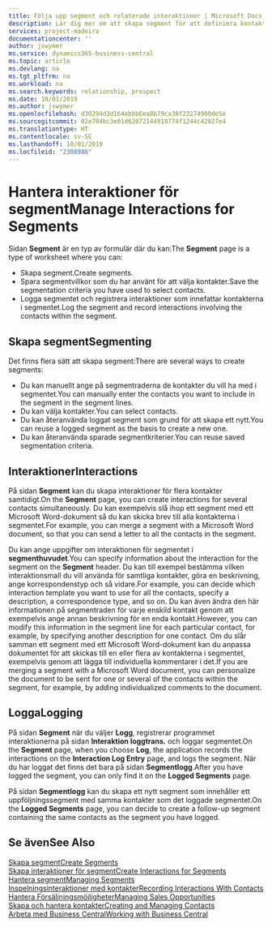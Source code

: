 ```yaml
---
title: Följa upp segment och relaterade interaktioner | Microsoft Docs
description: Lär dig mer om att skapa segment för att definiera kontaktgrupper och ange interaktioner för segment.
services: project-madeira
documentationcenter: ''
author: jswymer
ms.service: dynamics365-business-central
ms.topic: article
ms.devlang: na
ms.tgt_pltfrm: na
ms.workload: na
ms.search.keywords: relationship, prospect
ms.date: 10/01/2019
ms.author: jswymer
ms.openlocfilehash: d30294d3d164ebbb6ea8b79ca38f23274900de5e
ms.sourcegitcommit: 02e704bc3e01d62072144919774f1244c42827e4
ms.translationtype: HT
ms.contentlocale: sv-SE
ms.lasthandoff: 10/01/2019
ms.locfileid: "2308986"
---
```

# <a name="manage-interactions-for-segments"></a><span data-ttu-id="25b91-103">Hantera interaktioner för segment</span><span class="sxs-lookup"><span data-stu-id="25b91-103">Manage Interactions for Segments</span></span>
<span data-ttu-id="25b91-104">Sidan **Segment** är en typ av formulär där du kan:</span><span class="sxs-lookup"><span data-stu-id="25b91-104">The **Segment** page is a type of worksheet where you can:</span></span>

* <span data-ttu-id="25b91-105">Skapa segment.</span><span class="sxs-lookup"><span data-stu-id="25b91-105">Create segments.</span></span>
* <span data-ttu-id="25b91-106">Spara segmentvillkor som du har använt för att välja kontakter.</span><span class="sxs-lookup"><span data-stu-id="25b91-106">Save the segmentation criteria you have used to select contacts.</span></span>
* <span data-ttu-id="25b91-107">Logga segmentet och registrera interaktioner som innefattar kontakterna i segmentet.</span><span class="sxs-lookup"><span data-stu-id="25b91-107">Log the segment and record interactions involving the contacts within the segment.</span></span>

## <a name="segmenting"></a><span data-ttu-id="25b91-108">Skapa segment</span><span class="sxs-lookup"><span data-stu-id="25b91-108">Segmenting</span></span>
<span data-ttu-id="25b91-109">Det finns flera sätt att skapa segment:</span><span class="sxs-lookup"><span data-stu-id="25b91-109">There are several ways to create segments:</span></span>

* <span data-ttu-id="25b91-110">Du kan manuellt ange på segmentraderna de kontakter du vill ha med i segmentet.</span><span class="sxs-lookup"><span data-stu-id="25b91-110">You can manually enter the contacts you want to include in the segment in the segment lines.</span></span>
* <span data-ttu-id="25b91-111">Du kan välja kontakter.</span><span class="sxs-lookup"><span data-stu-id="25b91-111">You can select contacts.</span></span>
* <span data-ttu-id="25b91-112">Du kan återanvända loggat segment som grund för att skapa ett nytt.</span><span class="sxs-lookup"><span data-stu-id="25b91-112">You can reuse a logged segment as the basis to create a new one.</span></span>
* <span data-ttu-id="25b91-113">Du kan återanvända sparade segmentkriterier.</span><span class="sxs-lookup"><span data-stu-id="25b91-113">You can reuse saved segmentation criteria.</span></span>

## <a name="interactions"></a><span data-ttu-id="25b91-114">Interaktioner</span><span class="sxs-lookup"><span data-stu-id="25b91-114">Interactions</span></span>
<span data-ttu-id="25b91-115">På sidan **Segment** kan du skapa interaktioner för flera kontakter samtidigt.</span><span class="sxs-lookup"><span data-stu-id="25b91-115">On the **Segment** page, you can create interactions for several contacts simultaneously.</span></span> <span data-ttu-id="25b91-116">Du kan exempelvis slå ihop ett segment med ett Microsoft Word-dokument så du kan skicka brev till alla kontakterna i segmentet.</span><span class="sxs-lookup"><span data-stu-id="25b91-116">For example, you can merge a segment with a Microsoft Word document, so that you can send a letter to all the contacts in the segment.</span></span>

<span data-ttu-id="25b91-117">Du kan ange uppgifter om interaktionen för segmentet i **segmenthuvudet**.</span><span class="sxs-lookup"><span data-stu-id="25b91-117">You can specify information about the interaction for the segment on the **Segment** header.</span></span> <span data-ttu-id="25b91-118">Du kan till exempel bestämma vilken interaktionsmall du vill använda för samtliga kontakter, göra en beskrivning, ange korrespondenstyp och så vidare.</span><span class="sxs-lookup"><span data-stu-id="25b91-118">For example, you can decide which interaction template you want to use for all the contacts, specify a description, a correspondence type, and so on.</span></span> <span data-ttu-id="25b91-119">Du kan även ändra den här informationen på segmentraden för varje enskild kontakt genom att exempelvis ange annan beskrivning för en enda kontakt.</span><span class="sxs-lookup"><span data-stu-id="25b91-119">However, you can modify this information in the segment line for each particular contact, for example, by specifying another description for one contact.</span></span> <span data-ttu-id="25b91-120">Om du slår samman ett segment med ett Microsoft Word-dokument kan du anpassa dokumentet för att skickas till en eller flera av kontakterna i segmentet, exempelvis genom att lägga till individuella kommentarer i det.</span><span class="sxs-lookup"><span data-stu-id="25b91-120">If you are merging a segment with a Microsoft Word document, you can personalize the document to be sent for one or several of the contacts within the segment, for example, by adding individualized comments to the document.</span></span>

## <a name="logging"></a><span data-ttu-id="25b91-121">Logga</span><span class="sxs-lookup"><span data-stu-id="25b91-121">Logging</span></span>
<span data-ttu-id="25b91-122">På sidan **Segment** när du väljer **Logg**, registrerar programmet interaktionerna på sidan **Interaktion loggtrans.** och loggar segmentet.</span><span class="sxs-lookup"><span data-stu-id="25b91-122">On the **Segment** page, when you choose **Log**, the application records the interactions on the **Interaction Log Entry** page, and logs the segment.</span></span> <span data-ttu-id="25b91-123">När du har loggat det finns det bara på sidan **Segmentlogg**.</span><span class="sxs-lookup"><span data-stu-id="25b91-123">After you have logged the segment, you can only find it on the **Logged Segments** page.</span></span>

<span data-ttu-id="25b91-124">På sidan **Segmentlogg** kan du skapa ett nytt segment som innehåller ett uppföljningssegment med samma kontakter som det loggade segmentet.</span><span class="sxs-lookup"><span data-stu-id="25b91-124">On the **Logged Segments** page, you can decide to create a follow-up segment containing the same contacts as the segment you have logged.</span></span>

## <a name="see-also"></a><span data-ttu-id="25b91-125">Se även</span><span class="sxs-lookup"><span data-stu-id="25b91-125">See Also</span></span>
[<span data-ttu-id="25b91-126">Skapa segment</span><span class="sxs-lookup"><span data-stu-id="25b91-126">Create Segments</span></span>](marketing-how-create-segment.md)  
[<span data-ttu-id="25b91-127">Skapa interaktioner för segment</span><span class="sxs-lookup"><span data-stu-id="25b91-127">Create Interactions for Segments</span></span>](marketing-how-create-interactions.md)  
[<span data-ttu-id="25b91-128">Hantera segment</span><span class="sxs-lookup"><span data-stu-id="25b91-128">Managing Segments</span></span>](marketing-segments.md)  
[<span data-ttu-id="25b91-129">Inspelningsinteraktioner med kontakter</span><span class="sxs-lookup"><span data-stu-id="25b91-129">Recording Interactions With Contacts</span></span>](marketing-interactions.md)  
[<span data-ttu-id="25b91-130">Hantera Försäljningsmöjligheter</span><span class="sxs-lookup"><span data-stu-id="25b91-130">Managing Sales Opportunities</span></span>](marketing-manage-sales-opportunities.md)  
[<span data-ttu-id="25b91-131">Skapa och hantera kontakter</span><span class="sxs-lookup"><span data-stu-id="25b91-131">Creating and Managing Contacts</span></span>](marketing-contacts.md)  
[<span data-ttu-id="25b91-132">Arbeta med Business Central</span><span class="sxs-lookup"><span data-stu-id="25b91-132">Working with Business Central</span></span>](ui-work-product.md)
